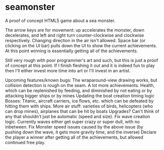 # seamonster
A proof of concept HTML5 game about a sea monster.

The arrow keys are for movement: up accelerates the monster, down decelerates, and left and right turn counter-clockwise and clockwise respectively. Changing direction in the air isn't allowed. Space bar (or clicking on the UI bar) pulls down the UI to show the current achievements. At this point winning is essentially getting all of the achievements.

Still very rough with poor programmer's art and such, but this is just a proof of concept at this point. If I finish fleshing it out and it is indeed fun to play then I'll either invest more time into art or I'll invest in an artist.

Upcoming features/known bugs:
The wraparound-view drawing works, but collision detection is rough on the seam.
A lot more achievements.
Health, which can be replenished by feeding, and diminished by not eating or by attacking bigger ships or by mines
Updating the boat creation timing logic
Bosses: Titanic, aircraft carriers, ice flows, etc. which can be defeated by hitting them with ships.
More air stuff: varieties of birds, helicopters (who can drop mines), airplanes that can be hit by boats
Upgrades? Can't think of any that shouldn't just be automatic (speed and size).
Fix wave creation logic. Currently waves either get super crazy or super dull, with no inbetween.
Fix Monster speed issues caused by the above issue (by pushing down the wave, it gets more gravity time, and the inverse)
Declare the player a winner after getting all of the achievements, but allowed continued free play.
